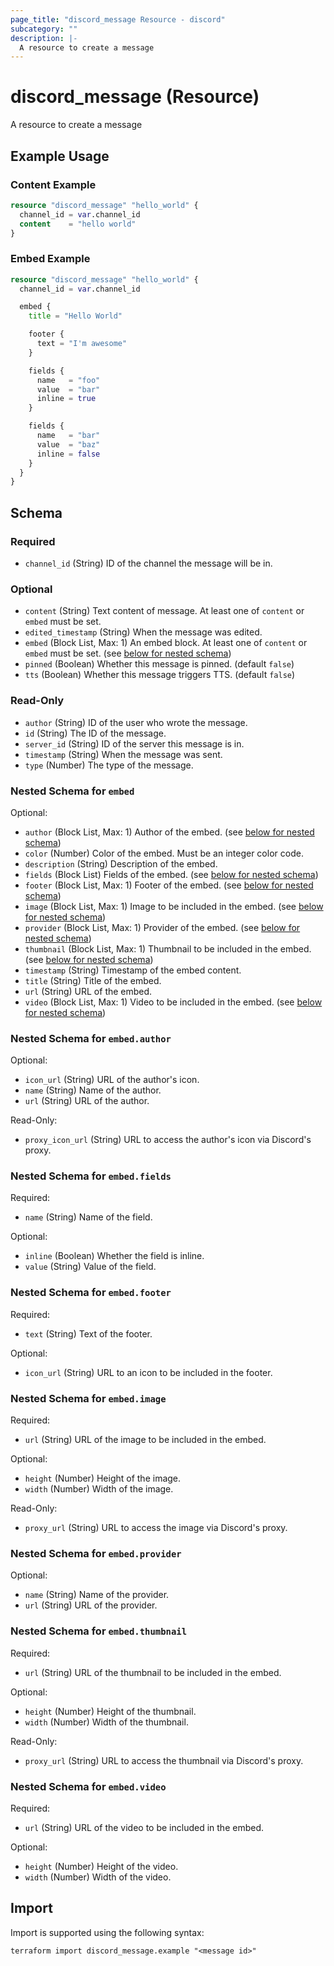 ```yaml
---
page_title: "discord_message Resource - discord"
subcategory: ""
description: |-
  A resource to create a message
---
```


# discord_message (Resource)

A resource to create a message

## Example Usage

### Content Example
```terraform
resource "discord_message" "hello_world" {
  channel_id = var.channel_id
  content    = "hello world"
}
```

### Embed Example
```terraform
resource "discord_message" "hello_world" {
  channel_id = var.channel_id

  embed {
    title = "Hello World"

    footer {
      text = "I'm awesome"
    }

    fields {
      name   = "foo"
      value  = "bar"
      inline = true
    }

    fields {
      name   = "bar"
      value  = "baz"
      inline = false
    }
  }
}
```

<!-- schema generated by tfplugindocs -->
## Schema

### Required

- `channel_id` (String) ID of the channel the message will be in.

### Optional

- `content` (String) Text content of message. At least one of `content` or `embed` must be set.
- `edited_timestamp` (String) When the message was edited.
- `embed` (Block List, Max: 1) An embed block. At least one of `content` or `embed` must be set. (see [below for nested schema](#nestedblock--embed))
- `pinned` (Boolean) Whether this message is pinned. (default `false`)
- `tts` (Boolean) Whether this message triggers TTS. (default `false`)

### Read-Only

- `author` (String) ID of the user who wrote the message.
- `id` (String) The ID of the message.
- `server_id` (String) ID of the server this message is in.
- `timestamp` (String) When the message was sent.
- `type` (Number) The type of the message.

<a id="nestedblock--embed"></a>
### Nested Schema for `embed`

Optional:

- `author` (Block List, Max: 1) Author of the embed. (see [below for nested schema](#nestedblock--embed--author))
- `color` (Number) Color of the embed. Must be an integer color code.
- `description` (String) Description of the embed.
- `fields` (Block List) Fields of the embed. (see [below for nested schema](#nestedblock--embed--fields))
- `footer` (Block List, Max: 1) Footer of the embed. (see [below for nested schema](#nestedblock--embed--footer))
- `image` (Block List, Max: 1) Image to be included in the embed. (see [below for nested schema](#nestedblock--embed--image))
- `provider` (Block List, Max: 1) Provider of the embed. (see [below for nested schema](#nestedblock--embed--provider))
- `thumbnail` (Block List, Max: 1) Thumbnail to be included in the embed. (see [below for nested schema](#nestedblock--embed--thumbnail))
- `timestamp` (String) Timestamp of the embed content.
- `title` (String) Title of the embed.
- `url` (String) URL of the embed.
- `video` (Block List, Max: 1) Video to be included in the embed. (see [below for nested schema](#nestedblock--embed--video))

<a id="nestedblock--embed--author"></a>
### Nested Schema for `embed.author`

Optional:

- `icon_url` (String) URL of the author's icon.
- `name` (String) Name of the author.
- `url` (String) URL of the author.

Read-Only:

- `proxy_icon_url` (String) URL to access the author's icon via Discord's proxy.


<a id="nestedblock--embed--fields"></a>
### Nested Schema for `embed.fields`

Required:

- `name` (String) Name of the field.

Optional:

- `inline` (Boolean) Whether the field is inline.
- `value` (String) Value of the field.


<a id="nestedblock--embed--footer"></a>
### Nested Schema for `embed.footer`

Required:

- `text` (String) Text of the footer.

Optional:

- `icon_url` (String) URL to an icon to be included in the footer.


<a id="nestedblock--embed--image"></a>
### Nested Schema for `embed.image`

Required:

- `url` (String) URL of the image to be included in the embed.

Optional:

- `height` (Number) Height of the image.
- `width` (Number) Width of the image.

Read-Only:

- `proxy_url` (String) URL to access the image via Discord's proxy.


<a id="nestedblock--embed--provider"></a>
### Nested Schema for `embed.provider`

Optional:

- `name` (String) Name of the provider.
- `url` (String) URL of the provider.


<a id="nestedblock--embed--thumbnail"></a>
### Nested Schema for `embed.thumbnail`

Required:

- `url` (String) URL of the thumbnail to be included in the embed.

Optional:

- `height` (Number) Height of the thumbnail.
- `width` (Number) Width of the thumbnail.

Read-Only:

- `proxy_url` (String) URL to access the thumbnail via Discord's proxy.


<a id="nestedblock--embed--video"></a>
### Nested Schema for `embed.video`

Required:

- `url` (String) URL of the video to be included in the embed.

Optional:

- `height` (Number) Height of the video.
- `width` (Number) Width of the video.





## Import

Import is supported using the following syntax:

```shell
terraform import discord_message.example "<message id>"
```
